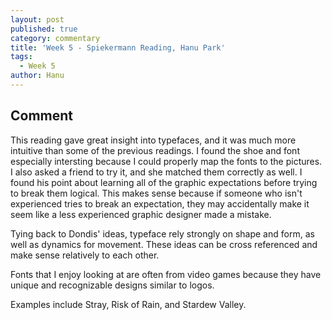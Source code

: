 ```yaml
---
layout: post
published: true
category: commentary
title: 'Week 5 - Spiekermann Reading, Hanu Park'
tags:
  - Week 5
author: Hanu
---
```

## Comment

This reading gave great insight into typefaces, and it was much more intuitive than some of the previous readings. I found the shoe and font especially intersting because I could properly map the fonts to the pictures. I also asked a friend to try it, and she matched them correctly as well. I found his point about learning all of the graphic expectations before trying to break them logical. This makes sense because if someone who isn't experienced tries to break an expectation, they may accidentally make it seem like a less experienced graphic designer made a mistake.

Tying back to Dondis' ideas, typeface rely strongly on shape and form, as well as dynamics for movement. These ideas can be cross referenced and make sense relatively to each other.

Fonts that I enjoy looking at are often from video games because they have unique and recognizable designs similar to logos.

Examples include Stray, Risk of Rain, and Stardew Valley.
